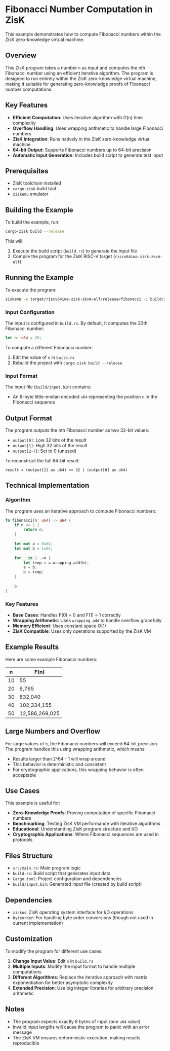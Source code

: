 # Fibonacci Number Computation in ZisK

This example demonstrates how to compute Fibonacci numbers within the ZisK zero-knowledge virtual machine.

## Overview

This ZisK program takes a number `n` as input and computes the nth Fibonacci number using an efficient iterative algorithm. The program is designed to run entirely within the ZisK zero-knowledge virtual machine, making it suitable for generating zero-knowledge proofs of Fibonacci number computations.

## Key Features

- **Efficient Computation**: Uses iterative algorithm with O(n) time complexity
- **Overflow Handling**: Uses wrapping arithmetic to handle large Fibonacci numbers
- **ZisK Integration**: Runs natively in the ZisK zero-knowledge virtual machine
- **64-bit Output**: Supports Fibonacci numbers up to 64-bit precision
- **Automatic Input Generation**: Includes build script to generate test input

## Prerequisites

- ZisK toolchain installed
- `cargo-zisk` build tool
- `ziskemu` emulator

## Building the Example

To build the example, run:

```bash
cargo-zisk build --release
```

This will:
1. Execute the build script (`build.rs`) to generate the input file
2. Compile the program for the ZisK RISC-V target (`riscv64ima-zisk-zkvm-elf`)

## Running the Example

To execute the program:

```bash
ziskemu -e target/riscv64ima-zisk-zkvm-elf/release/fibonacci -i build/input.bin
```

### Input Configuration

The input is configured in `build.rs`. By default, it computes the 20th Fibonacci number:

```rust
let n: u64 = 20;
```

To compute a different Fibonacci number:
1. Edit the value of `n` in `build.rs`
2. Rebuild the project with `cargo-zisk build --release`

### Input Format

The input file (`build/input.bin`) contains:
- An 8-byte little-endian encoded `u64` representing the position `n` in the Fibonacci sequence

## Output Format

The program outputs the nth Fibonacci number as two 32-bit values:
- `output[0]`: Low 32 bits of the result
- `output[1]`: High 32 bits of the result
- `output[2-7]`: Set to 0 (unused)

To reconstruct the full 64-bit result:
```
result = (output[1] as u64) << 32 | (output[0] as u64)
```

## Technical Implementation

### Algorithm

The program uses an iterative approach to compute Fibonacci numbers:

```rust
fn fibonacci(n: u64) -> u64 {
    if n <= 1 {
        return n;
    }
    
    let mut a = 0u64;
    let mut b = 1u64;
    
    for _ in 2..=n {
        let temp = a.wrapping_add(b);
        a = b;
        b = temp;
    }
    
    b
}
```

### Key Features

- **Base Cases**: Handles F(0) = 0 and F(1) = 1 correctly
- **Wrapping Arithmetic**: Uses `wrapping_add` to handle overflow gracefully
- **Memory Efficient**: Uses constant space O(1)
- **ZisK Compatible**: Uses only operations supported by the ZisK VM

## Example Results

Here are some example Fibonacci numbers:

| n  | F(n)                  |
|----|----------------------|
| 10 | 55                   |
| 20 | 6,765                |
| 30 | 832,040              |
| 40 | 102,334,155          |
| 50 | 12,586,269,025       |

## Large Numbers and Overflow

For large values of `n`, the Fibonacci numbers will exceed 64-bit precision. The program handles this using wrapping arithmetic, which means:

- Results larger than 2^64 - 1 will wrap around
- This behavior is deterministic and consistent
- For cryptographic applications, this wrapping behavior is often acceptable

## Use Cases

This example is useful for:

- **Zero-Knowledge Proofs**: Proving computation of specific Fibonacci numbers
- **Benchmarking**: Testing ZisK VM performance with iterative algorithms
- **Educational**: Understanding ZisK program structure and I/O
- **Cryptographic Applications**: Where Fibonacci sequences are used in protocols

## Files Structure

- `src/main.rs`: Main program logic
- `build.rs`: Build script that generates input data
- `Cargo.toml`: Project configuration and dependencies
- `build/input.bin`: Generated input file (created by build script)

## Dependencies

- `ziskos`: ZisK operating system interface for I/O operations
- `byteorder`: For handling byte order conversions (though not used in current implementation)

## Customization

To modify the program for different use cases:

1. **Change Input Value**: Edit `n` in `build.rs`
2. **Multiple Inputs**: Modify the input format to handle multiple computations
3. **Different Algorithms**: Replace the iterative approach with matrix exponentiation for better asymptotic complexity
4. **Extended Precision**: Use big integer libraries for arbitrary precision arithmetic

## Notes

- The program expects exactly 8 bytes of input (one `u64` value)
- Invalid input lengths will cause the program to panic with an error message
- The ZisK VM ensures deterministic execution, making results reproducible